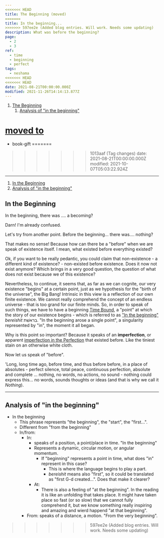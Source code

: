 ```yaml
---
<<<<<<< HEAD
title: The Beginning (moved)
=======
title: In the beginning...
>>>>>>> 597ee2e (Added blog entries. Will work. Needs some updating)
description: What was before the beginning?
page:
  - 2
  - 3
ref:
  - time
  - beginning
  - perfect
tags:
  - neshama
<<<<<<< HEAD
<<<<<<< HEAD
date: 2021-08-21T00:00:00.000Z
modified: 2021-11-26T14:14:13.877Z
---
```


1. [The Beginning](#the-beginning)
   1. [Analysis of "in the beginning"](#analysis-of-in-the-beginning)

[moved to](/posts/qkab/beginning/)
=======
  - book-gift
=======
>>>>>>> 1013aaf (Tag changes)
date: 2021-08-21T00:00:00.000Z
modified: 2021-10-07T05:03:22.924Z
---

1. [In the Beginning](#in-the-beginning)
2. [Analysis of "in the beginning"](#analysis-of-in-the-beginning)

## In the Beginning

In the beginning, there was .... a becoming?

Darn! I'm already confused.

Let's try from another point. Before the beginning... there was.... nothing?

That makes no sense! Because how can there be a "before" when we are speak of existence itself. I mean, what existed before everything existed?

Ok, if you want to be really pedantic, you could claim that non-existence - a different kind of existence? - non-existed before existence. Does it now not exist anymore? Which brings in a very good question, the question of what does not exist because we of this existence?

Nevertheless, to continue, it seems that, as far as we can cognite, our very existence "begins" at a certain point, just as we hypothesis for the "birth of the universe", the Big Bang! Intrinsic in this view is a reflection of our own finite existence. We cannot really comprehend the concept of an endless universe - that is too grand for our finite minds. So, in order to speak of such things, we have to have a beginning [Time Bound](time.html), a "point" at which the story of our existence begins - which is referred to as ["In the beginning"](beginning.html) _bereishit_ בראשִׁת. "In the beginning arose a single point", a singularity represented by "in", the moment it all began.

Why is this point so important? Because it speaks of an **imperfection**, or apparent [imperfection in the Perfection](perfect.html) that existed before. Like the tiniest stain on an otherwise white cloth.

Now let us speak of "before".

'Long, long time ago, before time, and thus before before, in a place of absolutes - perfect silence, total peace, continuous perfection, absolute and complete ... nothing, no words, no actions, no sound - nothing could express this... no words, sounds thoughts or ideas (and that is why we call it _Nothing_).

---

## Analysis of "in the beginning"

- In the beginning
  - This phrase represents "the beginning", the "start", the "first...".
  - Different from "from the beginning"
  - In/from:
    - In:
      - speaks of a position, a point/place in time. "In the beginning"
      - Represents a dynamic, circular motion, or angular momentum.
        - If "beginning" represents a point in time, what does "in" represent in this case?
          - This is where the language begins to play a part.
          - _bereishit_ means also "first", so it could be translated as "first G-d created...". Does that make it clearer?
      - At:
        - There is also a feeling of "at the beginning". In the reading it is like an unfolding that takes place. It might have taken place so fast (or so slow) that we cannot fully comprehend it, but we know something really inspiring and amazing and wierd happend "at that beginning".
    - From: speaks of a distance, a motion. "From the very beginning".
>>>>>>> 597ee2e (Added blog entries. Will work. Needs some updating)
